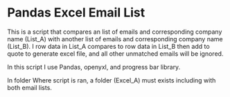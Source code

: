 # Pandas Excel Email List 
This is a script that compares an list of emails and corresponding company name (List_A) with another list of emails and corresponding company name (List_B). I row data in List_A compares to row data in List_B then add to quote to generate excel file, and all other unmatched emails will be ignored.

In this script I use Pandas, openyxl, and progress bar library.

In folder Where script is ran, a folder (Excel_A) must exists including with both email lists. 

